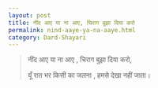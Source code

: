```yaml
---
layout: post
title: नींद आए या ना आए, चिराग बुझा दिया करो
permalink: nind-aaye-ya-na-aaye.html
category: Dard-Shayari
---
```

> नींद आए या ना आए , चिराग बुझा दिया करो,
> 
> यूँ रात भर किसी का जलना , हमसे देखा नहीं जाता। 
